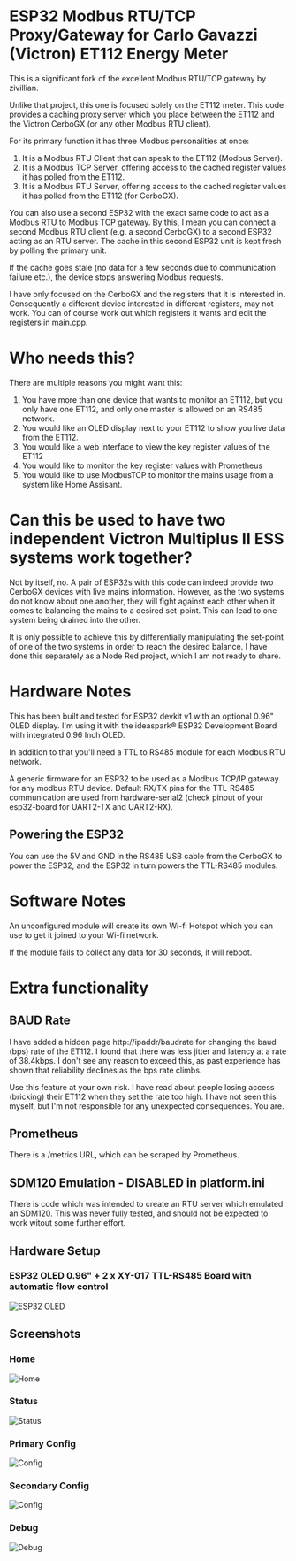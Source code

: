 # ESP32 Modbus RTU/TCP Proxy/Gateway for Carlo Gavazzi (Victron) ET112 Energy Meter

This is a significant fork of the excellent Modbus RTU/TCP gateway by zivillian.

Unlike that project, this one is focused solely on the ET112 meter. This code provides a caching proxy server which you place
between the ET112 and the Victron CerboGX (or any other Modbus RTU client).

For its primary function it has three Modbus personalities at once:
1. It is a Modbus RTU Client that can speak to the ET112 (Modbus Server).
1. It is a Modbus TCP Server, offering access to the cached register values it has polled from the ET112.
1. It is a Modbus RTU Server, offering access to the cached register values it has polled from the ET112 (for CerboGX).

You can also use a second ESP32 with the exact same code to act as a Modbus RTU to Modbus TCP gateway. By this, I mean you can connect a second Modbus RTU client (e.g. a second CerboGX) to a second ESP32 acting as an RTU server. The cache in this second ESP32 unit is kept fresh by polling the primary unit.

If the cache goes stale (no data for a few seconds due to communication failure etc.), the device stops answering Modbus requests.

I have only focused on the CerboGX and the registers that it is interested in. Consequently a different device interested in
different registers, may not work. You can of course work out which registers it wants and edit the registers in main.cpp.

# Who needs this?

There are multiple reasons you might want this:

1. You have more than one device that wants to monitor an ET112, but you only have one ET112, and only one master is allowed on an RS485 network.
1. You would like an OLED display next to your ET112 to show you live data from the ET112.
1. You would like a web interface to view the key register values of the ET112
1. You would like to monitor the key register values with Prometheus
1. You would like to use ModbusTCP to monitor the mains usage from a system like Home Assisant.

# Can this be used to have two independent Victron Multiplus II ESS systems work together?

Not by itself, no. A pair of ESP32s with this code can indeed provide two CerboGX devices with live mains information. However, as the two systems do not know about one another, they will fight against each other when it comes to balancing the mains to a desired set-point. This can lead to one system being drained into the other.

It is only possible to achieve this by differentially manipulating the set-point of one of the two systems in order to reach the desired balance. I have done this separately as a Node Red project, which I am not ready to share.

# Hardware Notes

This has been built and tested for ESP32 devkit v1 with an optional 0.96" OLED display. I'm using it with the ideaspark® ESP32 Development Board with integrated 0.96 Inch OLED.

In addition to that you'll need a TTL to RS485 module for each Modbus RTU network.

A generic firmware for an ESP32 to be used as a Modbus TCP/IP gateway for any modbus RTU device.
Default RX/TX pins for the TTL-RS485 communication are used from hardware-serial2 (check pinout of your esp32-board for UART2-TX and UART2-RX).

## Powering the ESP32

You can use the 5V and GND in the RS485 USB cable from the CerboGX to power the ESP32, and the ESP32 in turn powers the TTL-RS485 modules.

# Software Notes

An unconfigured module will create its own Wi-fi Hotspot which you can use to get it joined to your Wi-fi network.

If the module fails to collect any data for 30 seconds, it will reboot.

# Extra functionality

## BAUD Rate

I have added a hidden page http://ipaddr/baudrate for changing the baud (bps) rate of the ET112. I found that there was less jitter and latency at a rate of 38.4kbps. I don't see any reason to exceed this, as past experience has shown that reliability declines as the bps rate climbs.

Use this feature at your own risk. I have read about people losing access (bricking) their ET112 when they set the rate too high. I have not seen this myself, but I'm not responsible for any unexpected consequences. You are.

## Prometheus

There is a /metrics URL, which can be scraped by Prometheus.

## SDM120 Emulation - DISABLED in platform.ini

There is code which was intended to create an RTU server which emulated an SDM120. This was never fully tested, and should not be expected to work witout some further effort.


## Hardware Setup

### ESP32 OLED 0.96" + 2 x XY-017 TTL-RS485 Board with automatic flow control
![ESP32 OLED](doc/img/esp32_modbus_oled.png)


## Screenshots

### Home

![Home](doc/img/esp32_home.png)

### Status

![Status](doc/img/esp32_status.png)

### Primary Config

![Config](doc/img/esp32_master_settings.png)

### Secondary Config

![Config](doc/img/esp32_secondary_settings.png)

### Debug

![Debug](doc/img/debug.png)
